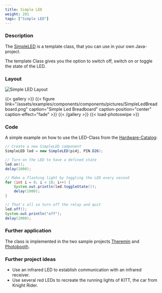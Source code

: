 ```yaml
---
title: Simple LED
weight: 201
tags: ["Simple LED"]
---
```


### Description

The [SimpleLED](https://github.com/Pi4J/pi4j-example-components/tree/main/src/main/java/com/pi4j/catalog/components/SimpleLED.java) is a template class, that you can use in your own Java-project.

The template Class gives you the option to switch off, switch on or toggle the state of the LED.

### Layout

![Simple LED Layout](/assets/examples/components/components/Layout-SimpleLED.png)

{{< gallery >}}
{{< figure link="/assets/examples/components/components/pictures/SimpleLedBreadboard.png" caption="Simple Led Breadboard" caption-position="center" caption-effect="fade" >}}
{{< /gallery >}}
{{< load-photoswipe >}}

### Code

A simple example on how to use the LED-Class from the [Hardware-Catalog](https://github.com/Pi4J/pi4j-example-components):

```java
// Create a new SimpleLED component
SimpleLED led = new SimpleLED(pi4j, PIN.D26);

// Turn on the LED to have a defined state
led.on();
delay(1000);

// Make a flashing light by toggling the LED every second
for (int i = 0; i < 10; i++) {
	System.out.println(led.toggleState());
	delay(1000);
}

// That's all so turn off the relay and quit
led.off();
System.out.println("off");
delay(2000);
```

### Further application

The class is implemented in the two sample projects [Theremin](https://github.com/DieterHolz/RaspPiTheremin) and [Photobooth](https://github.com/DieterHolz/PhotoBooth).

### Further project ideas

- Use an infrared LED to establish communication with an infrared receiver.
- Use several red LEDs to recreate the running lights of KITT, the car from Knight Rider.
